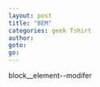 ```yaml
---
layout: post
title: "BEM"
categories: geek Tshirt
author:
goto:
go:
---
```


block__element--modifer
